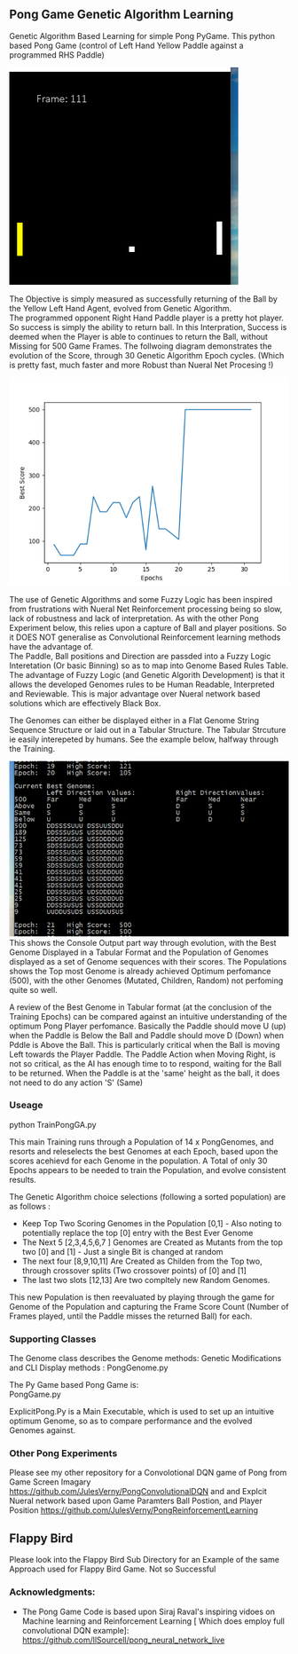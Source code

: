 ## Pong Game Genetic Algorithm Learning ##
Genetic Algorithm Based Learning for simple Pong PyGame.  This python based Pong Game (control of Left Hand Yellow Paddle against a programmed RHS Paddle)

![alt text](https://github.com/JulesVerny/GeneticPong/blob/master/PongGameCapture.PNG "Game Play")

The Objective is simply measured as successfully returning of the Ball by the Yellow Left Hand Agent, evolved from Genetic Algorithm.  
The programmed opponent Right Hand Paddle player is a pretty hot player. So success is simply the  ability to return ball. 
In this Interpration, Success is deemed when the Player is able to continues to return the Ball, without Missing for 500 Game Frames.
The follwoing diagram demonstrates the evolution of the Score, through 30 Genetic Algorithm Epoch cycles. (Which is pretty fast, much faster and more Robust than Nueral Net Procesing !) 

![alt text](https://github.com/JulesVerny/GeneticPong/blob/master/PongGAlearning3.png "Score growth")

The use of Genetic Algorithms and some Fuzzy Logic has been inspired from frustrations with Nueral Net Reinforcement processing being so slow, lack of robustness and lack of interpretation.  As with the other Pong Experiment below, this relies upon a capture of Ball and player positions. So it DOES NOT generalise as Convolutional Reinforcement learning methods have the advantage of.  
The Paddle, Ball positions and Direction are passded into a Fuzzy Logic Interetation (Or basic Binning) so as to map into Genome Based Rules Table. The advantage of Fuzzy Logic (and Genetic Algorith Development) is that it allows the developed Genomes rules to be Human Readable, Interpreted and Reviewable. This is  major advantage over Nueral network based solutions which are effectively Black Box. 

The Genomes can either be displayed either in a Flat Genome String Sequence Structure or laid out in a Tabular Structure.  The Tabular Strcuture ie easily interepeted by humans.  See the example below, halfway through the Training. 

![alt text](https://github.com/JulesVerny/GeneticPong/blob/master/Evolution.PNG "CLI Output")
This shows the Console Output part way through evolution, with the Best Genome Displayed in a Tabular Format and the Population of Genomes displayed as a set of Genome sequences with their scores. The Populations shows the Top most Genome is already achieved Optimum perfomance (500), with the other Genomes (Mutated, Children, Random) not perfoming quite so well.

A review of the Best Genome in Tabular format (at the conclusion of the Training Epochs) can be compared against an intuitive understanding of the optimum Pong Player perfomance. Basically the Paddle should move U (up) when the Paddle is Below the Ball and Paddle should move D (Down) when Pddle is Above the Ball. This is particularly critical when the Ball is moving Left towards the Player Paddle. The Paddle Action when Moving Right, is not so critical, as the AI has enough time to to respond, waiting for the Ball to be returned. When the Paddle is at the 'same' height as the ball, it does not need to do any action 'S' (Same)  

### Useage ##
python TrainPongGA.py

This main Training runs through a Population of 14 x PongGenomes, and resorts and releselects the best Genomes at each Epoch, based upon the scores acehievd for each Genome in the population.  A Total of only 30 Epochs appears to be needed to train the Population, and evolve consistent results.

The Genetic Algorithm choice selections (following a sorted population) are as follows :
 - Keep Top Two Scoring Genomes in the Population [0,1]   - Also noting to potentially replace the top [0] entry with the Best Ever Genome    
- The Next 5 [2,3,4,5,6,7 ] Genomes are Created as Mutants from the top two [0] and [1] - Just a single Bit is changed at random
- The next four [8,9,10,11] Are Created as Childen from the Top two, through crossover splits (Two crossover points) of [0] and [1] 
- The last two slots [12,13] Are two compltely new Random Genomes.

This new Population is then reevaluated by playing through the game for Genome of the Population and capturing the Frame Score Count (Number of Frames played, until the Paddle misses the returned Ball) for each.  

### Supporting Classes ###
The Genome class describes the Genome methods:  Genetic Modifications and CLI Display methods  : 
PongGenome.py

The Py Game based Pong Game is:  
PongGame.py

ExplicitPong.Py is  a Main Executable, which is used to set up an intuitive optimum Genome, so as to compare performance and the evolved  Genomes against.  

### Other Pong Experiments ###
Please see my other repository for a Convolotional DQN game of Pong from Game Screen Imagary
https://github.com/JulesVerny/PongConvolutionalDQN
and  and Explcit Nueral network based upon  Game Paramters Ball Postion, and Player Position
https://github.com/JulesVerny/PongReinforcementLearning


## Flappy Bird ###
Please look into the Flappy Bird Sub Directory for an Example of the same Approach used for Flappy Bird Game.  Not so Successful


### Acknowledgments: ###
* The  Pong Game Code is based upon Siraj Raval's inspiring vidoes on Machine learning and Reinforcement Learning [ Which does employ full convolutional DQN example]:   https://github.com/llSourcell/pong_neural_network_live
